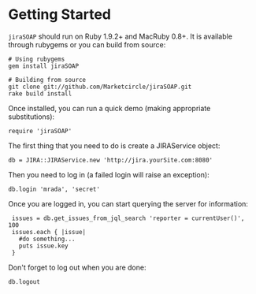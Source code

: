  Getting Started
===============

`jiraSOAP` should run on Ruby 1.9.2+ and MacRuby 0.8+. It is available through rubygems or you can build from source:

    # Using rubygems
    gem install jiraSOAP

    # Building from source
    git clone git://github.com/Marketcircle/jiraSOAP.git
    rake build install

Once installed, you can run a quick demo (making appropriate substitutions):

    require 'jiraSOAP'

The first thing that you need to do is create a JIRAService object:

    db = JIRA::JIRAService.new 'http://jira.yourSite.com:8080'

Then you need to log in (a failed login will raise an exception):

    db.login 'mrada', 'secret'

Once you are logged in, you can start querying the server for information:

     issues = db.get_issues_from_jql_search 'reporter = currentUser()', 100
     issues.each { |issue|
       #do something...
       puts issue.key
     }

Don't forget to log out when you are done:

    db.logout

